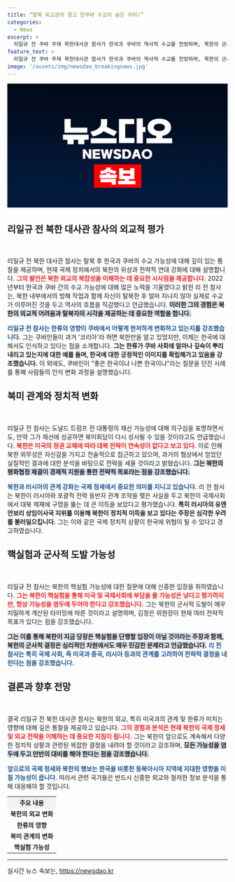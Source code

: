 ```yaml
---
title: “탈북 외교관의 경고 한쿠바 수교의 숨은 의미!”
categories:
  - News
excerpt: >
  리일규 전 쿠바 주재 북한대사관 참사가 한국과 쿠바의 역사적 수교를 전망하며, 북한의 군사 동맹과 핵실험 가능성을 경고했습니다. 그의 발언은 북한의 대외 전략에 대한 통찰을 제공합니다. 궁금증을 자아내는 이 인터뷰 내용을 놓치지 마세요!
feature_text: >
  리일규 전 쿠바 주재 북한대사관 참사가 한국과 쿠바의 역사적 수교를 전망하며, 북한의 군사 동맹과 핵실험 가능성을 경고했습니다. 그의 발언은 북한의 대외 전략에 대한 통찰을 제공합니다. 궁금증을 자아내는 이 인터뷰 내용을 놓치지 마세요!
image: '/assets/img/newsdao_breakingnews.jpg'
---
```


<p><img src="/assets/img/newsdao_breakingnews.jpg" alt="koreaapp 속보" /></p>

<h2 data-ke-size="size26">리일규 전 북한 대사관 참사의 외교적 평가</h2>

<p data-ke-size="size16">&nbsp;</p>

<p>리일규 전 북한 대사관 참사는 탈북 후 한국과 쿠바의 수교 가능성에 대해 깊이 있는 통찰을 제공하며, 현재 국제 정치에서의 북한의 위상과 전략적 연대 강화에 대해 설명합니다. <b><span style="color: #ee2323;">그의 발언은 북한 외교의 복잡성을 이해하는 데 중요한 시사점을 제공합니다.</span></b> 2022년부터 한국과 쿠바 간의 수교 가능성에 대해 많은 노력을 기울였다고 밝힌 리 전 참사는, 북한 내부에서의 방해 작업과 함께 자신이 탈북한 후 얼마 지나지 않아 실제로 수교가 이루어진 것을 두고 역사의 흐름을 직감했다고 언급했습니다. <b><span style="background-color: #21538527;">이러한 그의 경험은 북한의 외교적 어려움과 탈북자의 시각을 제공하는 데 중요한 역할을 합니다.</span></b> </p>

<p><b><span style="color: #1a5490;">리일규 전 참사는 한류의 영향이 쿠바에서 어떻게 현저하게 변화하고 있는지를 강조했습니다.</span></b> 그는 쿠바인들이 과거 '코리아'라 하면 북한만을 알고 있었지만, 이제는 한국에 대해서도 인식하고 있다는 점을 소개합니다. <b>그는 한류가 쿠바 사회에 얼마나 깊숙이 뿌리내리고 있는지에 대한 예를 들며, 한국에 대한 긍정적인 이미지를 확립해가고 있음을 강조했습니다.</b> 이 외에도, 쿠바인이 "좋은 한국이냐 나쁜 한국이냐"라는 질문을 던진 사례를 통해 사람들의 인식 변화 과정을 설명했습니다.</p>

<h2 data-ke-size="size26">북미 관계와 정치적 변화</h2>

<p data-ke-size="size16">&nbsp;</p>

<p>리일규 전 참사는 도널드 트럼프 전 대통령의 재선 가능성에 대해 의구심을 표명하면서도, 만약 그가 재선에 성공하면 북미회담이 다시 성사될 수 있을 것이라고도 언급했습니다. <b><span style="color: #ee2323;">북한은 미국의 정권 교체에 따라 대북 전략이 연속성이 없다고 보고 있다.</span></b> 이로 인해 북한 외무성은 자신감을 가지고 전술적으로 접근하고 있으며, 과거의 협상에서 얻었던 실질적인 결과에 대한 분석을 바탕으로 전략을 세울 것이라고 밝혔습니다. <b><span style="background-color: #21538527;">그는 북한의 평화협정 체결이 경제적 지원을 통한 전략적 목표라는 점을 강조했습니다.</span></b></p>

<p><b><span style="color: #1a5490;">북한과 러시아의 관계 강화는 국제 정세에서 중요한 의미를 지니고 있습니다.</span></b> 리 전 참사는 북한이 러시아와 포괄적 전략 동반자 관계 조약을 맺은 사실을 두고 북한이 국제사회에서 대북 제재에 구멍을 뚫는 데 큰 이득을 보았다고 평가했습니다. <b>특히 러시아의 유엔 안보리 상임이사국 지위를 이용해 북한이 정치적 이득을 보고 있다는 주장은 심각한 우려를 불러일으킵니다.</b> 그는 이와 같은 국제 정치적 상황이 한국에 위협이 될 수 있다고 경고하였습니다.</p>

<h2 data-ke-size="size26">핵실험과 군사적 도발 가능성</h2>

<p data-ke-size="size16">&nbsp;</p>

<p>리일규 전 참사는 북한의 핵실험 가능성에 대한 질문에 대해 신중한 입장을 취하였습니다. <b><span style="color: #ee2323;">그는 북한이 핵실험을 통해 미국 및 국제사회에 부담을 줄 가능성은 낮다고 평가하지만, 항상 가능성을 염두에 두어야 한다고 강조했습니다.</span></b> 그는 북한의 군사적 도발이 매우 치밀하게 계산된 타이밍에 따른 것이라고 설명하며, 김정은 위원장이 현재 여러 전략적 목표가 있다는 점을 강조했습니다. </p>

<p><b><span style="background-color: #21538527;">그는 이를 통해 북한이 지금 당장은 핵실험을 단행할 입장이 아닐 것이라는 주장과 함께, 북한의 군사적 결정은 심리적인 차원에서도 매우 민감한 문제라고 언급했습니다.</span></b> <b><span style="color: #1a5490;">리 전 참사는 특히 국제 사회, 즉 미국과 중국, 러시아 등과의 관계를 고려하여 전략적 결정을 내린다는 점을 강조했습니다.</span></b></p>

<h2 data-ke-size="size26">결론과 향후 전망</h2>

<p data-ke-size="size16">&nbsp;</p>

<p>결국 리일규 전 북한 대사관 참사는 북한의 외교, 특히 미국과의 관계 및 한류가 미치는 영향에 대해 깊은 통찰을 제공하고 있습니다. <b><span style="color: #ee2323;">그의 경험과 분석은 현재 북한의 국제 정세 및 외교 전략을 이해하는 데 중요한 지침이 됩니다.</span></b> 그는 북한이 앞으로도 계속해서 다양한 정치적 상황과 관련된 복잡한 결정을 내려야 할 것이라고 강조하며, <b><span style="background-color: #21538527;">모든 가능성을 염두에 두고 만반의 대비를 해야 한다는 점을 강조했습니다.</span></b> </p>

<p><b><span style="color: #1a5490;">앞으로의 국제 정세와 북한의 행보는 한국을 비롯한 동북아시아 지역에 지대한 영향을 미칠 가능성이 큽니다.</span></b> 따라서 관련 국가들은 반드시 신중한 외교와 철저한 정보 분석을 통해 대응해야 할 것입니다. </p>

<table style="width: 100%; border-collapse: collapse;">
    <tr>
        <th style="text-align: center; background-color: #f2f2f2;">주요 내용</th>
    </tr>
    <tr>
        <td style="text-align: center; height: 17px;"><b>북한의 외교 변화</b></td>
    </tr>
    <tr>
        <td style="text-align: center; height: 17px;"><b>한류의 영향</b></td>
    </tr>
    <tr>
        <td style="text-align: center; height: 17px;"><b>북미 관계의 변화</b></td>
    </tr>
    <tr>
        <td style="text-align: center; height: 17px;"><b>핵실험 가능성</b></td>
    </tr>
</table>

<hr />
실시간 뉴스 속보는, <a href="https://newsdao.kr" rel="dofollow">https://newsdao.kr</a>


